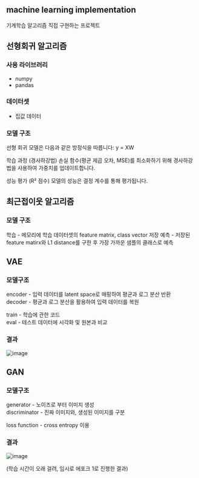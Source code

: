 ## machine learning implementation
기계학습 알고리즘 직접 구현하는 프로젝트

## 선형회귀 알고리즘
### 사용 라이브러리
- numpy
- pandas

### 데이터셋
- 집값 데이터

### 모델 구조
선형 회귀 모델은 다음과 같은 방정식을 따릅니다:
y = XW

학습 과정 (경사하강법)
손실 함수(평균 제곱 오차, MSE)를 최소화하기 위해 경사하강법을 사용하여 가중치를 업데이트합니다.

성능 평가 (R² 점수)
모델의 성능은 결정 계수를 통해 평가됩니다.

## 최근접이웃 알고리즘
### 모델 구조
학습 - 메모리에 학습 데이터셋의 feature matrix, class vector 저장
예측 - 저장된 feature matirx와 L1 distance를 구한 후 가장 가까운 샘플의 클래스로 예측

## VAE
### 모델구조
encoder - 입력 데이터를 latent space로 매핑하여 평균과 로그 분산 반환  
decoder - 평균과 로그 분산을 활용하여 입력 데이터를 복원  

train - 학습에 관한 코드  
eval - 테스트 데이터에 시각화 및 원본과 비교

### 결과
![image](https://github.com/user-attachments/assets/893299c6-e1dc-4f39-87c1-0f909c4bbfa0)

## GAN
### 모델구조
generator - 노이즈로 부터 이미지 생성  
discriminator - 진짜 이미지와, 생성된 이미지를 구분  

loss function - cross entropy 이용  

### 결과
![image](https://github.com/user-attachments/assets/948a25a3-5b9a-4871-a7ec-9ba969c58f5a)
  
(학습 시간이 오래 걸려, 임시로 에포크 1로 진행한 결과)
